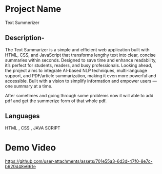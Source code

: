 # Project Name
Text Summerizer
## Description-
The Text Summarizer is a simple and efficient web application built with HTML, CSS, and JavaScript that transforms lengthy text into clear, concise summaries within seconds.
Designed to save time and enhance readability, it’s perfect for students, readers, and busy professionals.
Looking ahead, the project aims to integrate AI-based NLP techniques, multi-language support, and PDF/article summarization, making it even more powerful and accessible. 
Built with a vision to simplify information and empower users — one summary at a time.

After sometimes and going through some problems now it will able to add pdf and get the summerize form of that whole pdf.
## Languages
HTML , CSS , JAVA SCRIPT
# Demo Video

https://github.com/user-attachments/assets/701e55a3-6d3d-47f0-8e7c-b620d48e661e

